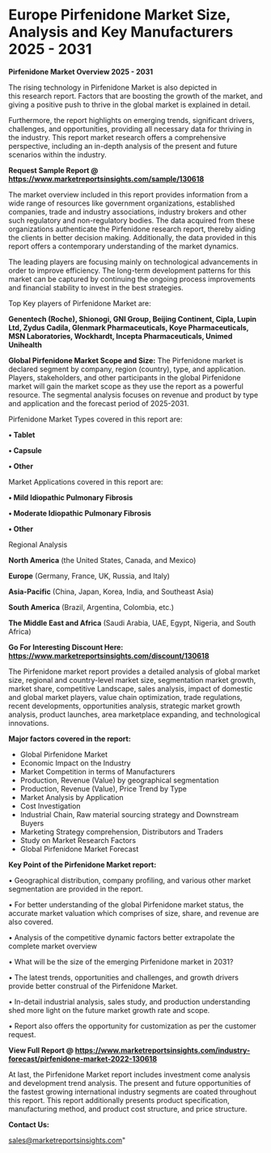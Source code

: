 # Europe Pirfenidone Market Size, Analysis and Key Manufacturers 2025 - 2031

<Strong> Pirfenidone Market Overview 2025 - 2031</strong>

The rising technology in Pirfenidone Market is also depicted in this research report. Factors that are boosting the growth of the market, and giving a positive push to thrive in the global market is explained in detail.

Furthermore, the report highlights on emerging trends, significant drivers, challenges, and opportunities, providing all necessary data for thriving in the industry. This report market research offers a comprehensive perspective, including an in-depth analysis of the present and future scenarios within the industry.

<strong>Request Sample Report @ <a href=https://www.marketreportsinsights.com/sample/130618>https://www.marketreportsinsights.com/sample/130618</a></strong>

The market overview included in this report provides information from a wide range of resources like government organizations, established companies, trade and industry associations, industry brokers and other such regulatory and non-regulatory bodies. The data acquired from these organizations authenticate the Pirfenidone research report, thereby aiding the clients in better decision making. Additionally, the data provided in this report offers a contemporary understanding of the market dynamics.

The leading players are focusing mainly on technological advancements in order to improve efficiency. The long-term development patterns for this market can be captured by continuing the ongoing process improvements and financial stability to invest in the best strategies.

Top Key players of Pirfenidone Market are:

<strong>Genentech (Roche), Shionogi, GNI Group, Beijing Continent, Cipla, Lupin Ltd, Zydus Cadila, Glenmark Pharmaceuticals, Koye Pharmaceuticals, MSN Laboratories, Wockhardt, Incepta Pharmaceuticals, Unimed Unihealth</strong>

<strong><b>Global Pirfenidone Market Scope and Size:</b></strong>
The Pirfenidone market is declared segment by company, region (country), type, and application. Players, stakeholders, and other participants in the global Pirfenidone market will gain the market scope as they use the report as a powerful resource. The segmental analysis focuses on revenue and product by type and application and the forecast period of 2025-2031.

Pirfenidone Market Types covered in this report are:

<strong>• Tablet

• Capsule

• Other</strong>

Market Applications covered in this report are:

<strong>• Mild Idiopathic Pulmonary Fibrosis

• Moderate Idiopathic Pulmonary Fibrosis

• Other</strong> 

Regional Analysis

<strong>North America</strong> (the United States, Canada, and Mexico)

<strong>Europe</strong> (Germany, France, UK, Russia, and Italy)

<strong>Asia-Pacific</strong> (China, Japan, Korea, India, and Southeast Asia)

<strong>South America</strong> (Brazil, Argentina, Colombia, etc.)

<strong>The Middle East and Africa</strong> (Saudi Arabia, UAE, Egypt, Nigeria, and South Africa)

<strong>Go For Interesting Discount Here: <a href=https://www.marketreportsinsights.com/discount/130618>https://www.marketreportsinsights.com/discount/130618</a></strong>

The Pirfenidone market report provides a detailed analysis of global market size, regional and country-level market size, segmentation market growth, market share, competitive Landscape, sales analysis, impact of domestic and global market players, value chain optimization, trade regulations, recent developments, opportunities analysis, strategic market growth analysis, product launches, area marketplace expanding, and technological innovations.

<strong><b>Major factors covered in the report:</b></strong>
<ul>
  <li>Global Pirfenidone Market </li>
  <li>Economic Impact on the Industry</li>
  <li>Market Competition in terms of Manufacturers</li>
  <li>Production, Revenue (Value) by geographical segmentation</li>
  <li>Production, Revenue (Value), Price Trend by Type</li>
  <li>Market Analysis by Application</li>
  <li>Cost Investigation</li>
  <li>Industrial Chain, Raw material sourcing strategy and Downstream Buyers</li>
  <li>Marketing Strategy comprehension, Distributors and Traders</li>
  <li>Study on Market Research Factors</li>
  <li>Global Pirfenidone Market Forecast</li>
</ul>

<strong><b>Key Point of the Pirfenidone Market report:</b></strong>

• Geographical distribution, company profiling, and various other market segmentation are provided in the report.

• For better understanding of the global Pirfenidone market status, the accurate market valuation which comprises of size, share, and revenue are also covered.

• Analysis of the competitive dynamic factors better extrapolate the complete market overview

• What will be the size of the emerging Pirfenidone market in 2031?

• The latest trends, opportunities and challenges, and growth drivers provide better construal of the Pirfenidone Market.

• In-detail industrial analysis, sales study, and production understanding shed more light on the future market growth rate and scope.

• Report also offers the opportunity for customization as per the customer request.

<strong><b>View Full Report @ <a href=https://www.marketreportsinsights.com/industry-forecast/pirfenidone-market-2022-130618>https://www.marketreportsinsights.com/industry-forecast/pirfenidone-market-2022-130618</a></b></strong>


At last, the Pirfenidone Market report includes investment come analysis and development trend analysis. The present and future opportunities of the fastest growing international industry segments are coated throughout this report. This report additionally presents product specification, manufacturing method, and product cost structure, and price structure.

<strong>Contact Us:</strong>

sales@marketreportsinsights.com"
